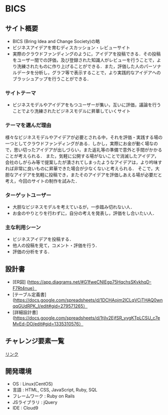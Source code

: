 # BICS
## サイト概要
* BICS (Bring Idea and Change Society)の略
* ビジネスアイデアを育むディスカッション・レビューサイト
* 実際のクラウドファンディングのように，アイデアを投稿できる．その投稿をユーザー間での評価，及び登録された知識人がレビューを行うことで，より洗練されたものに作り上げることができる．また，評価した人のパーソナルデータを分析し，グラフ等で表示することで，より実践的なアイデアへのブラッシュアップを行うことができる．

### サイトテーマ
* ビジネスモデルやアイデアをもつユーザーが集い，互いに評価，議論を行うことでより洗練されたビジネスモデルに昇華していくサイト

### テーマを選んだ理由

様々なビジネスモデルやアイデアが必要とされる中，それを評価・実践する場の一つとしてクラウドファンディングがある．しかし，実際にお金が動く場なので，思い切ったアイデアが出しづらい，また返礼等の準備で意外と手間がかかることが考えられる．
また，気軽に公開する場がないことで消滅したアイデア，会社のしがらみ等で提案したが潰されてしまったようなアイデアは，より吟味すれば非常に良いものに昇華できた場合が少なくないと考えられる．
そこで，大胆なアイデアを気軽に投稿でき，またそのアイデアを評価しあえる場が必要だと考え，今回のサイトの制作を試みた．

### ターゲットユーザー
* 大胆なビジネスモデルを考えているが，一歩踏み切れない人．
* お金のやりとりを行わずに，自分の考えを発表し，評価をし合いたい人．

### 主な利用シーン
* ビジネスアイデアを投稿する．
* 他人の投稿を見て，コメント・評価を行う．
* 評価の分析をする．

## 設計書
* [ER図] (https://app.diagrams.net/#G1fweCNIEgp75HqchsSKvkhqD-F7Rt4nue）
* [テーブル定義書] (https://docs.google.com/spreadsheets/d/1DCHAojm2lCLqVCjTHAQ0wnqqGUdRPK_I/edit#gid=279571265）
* [詳細設計書] (https://docs.google.com/spreadsheets/d/1tjIv2EjfSR_yvgKTpLCSU_c7eMvEd-DO/edit#gid=1335310576）

## チャレンジ要素一覧
[リンク](https://docs.google.com/spreadsheets/d/14_Bv-wCRQDal8ZXWiPk_72ux97CbcR9AQJ0VbMBMBfw/edit#gid=0)

## 開発環境
* OS : Linux(CentOS)
* 言語 : HTML, CSS, JavaScript, Ruby, SQL
* フレームワーク : Ruby on Rails
* JSライブラリ : jQuery
* IDE : Cloud9

